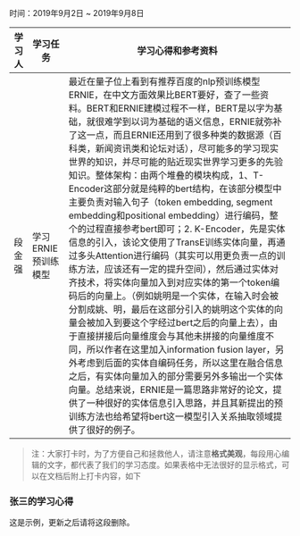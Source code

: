 时间：2019年9月2日 ~ 2019年9月8日

| 学习人  | 学习任务          | 学习心得和参考资料                                |
| ---- | ------------- | ---------------------------------------- |
| 段金强  | 学习 ERNIE预训练模型 | 最近在量子位上看到有推荐百度的nlp预训练模型ERNIE，在中文方面效果比BERT要好，查了一些资料。BERT和ERNIE建模过程不一样，BERT是以字为基础，就很难学到以词为基础的语义信息，ERNIE就弥补了这一点，而且ERNIE还用到了很多种类的数据源（百科类，新闻资讯类和论坛对话），尽可能多的学习现实世界的知识，并尽可能的贴近现实世界学习更多的先验知识。整体架构：由两个堆叠的模块构成，1、T-Encoder这部分就是纯粹的bert结构，在该部分模型中主要负责对输入句子（token embedding, segment embedding和positional embedding）进行编码，整个的过程直接参考bert即可；2. K-Encoder，先是实体信息的引入，该论文使用了TransE训练实体向量，再通过多头Attention进行编码（其实可以用更负责一点的训练方法，应该还有一定的提升空间），然后通过实体对齐技术，将实体向量加入到对应实体的第一个token编码后的向量上。（例如姚明是一个实体，在输入时会被分割成姚、明，最后在这部分引入的姚明这个实体的向量会被加入到要这个字经过bert之后的向量上去），由于直接拼接后向量维度会与其他未拼接的向量维度不同，所以作者在这里加入information fusion layer，另外考虑到后面的实体自编码任务，所以这里在融合信息之后，有实体向量加入的部分需要另外多输出一个实体向量。总结来说，ERNIE是一篇思路非常好的论文，提供了一种很好的实体信息引入思路，并且其新提出的预训练方法也给希望将bert这一模型引入关系抽取领域提供了很好的例子。 |

> 注：大家打卡时，为了方便自己和拯救他人，请注意**格式美观**，每段用心编辑的文字，都代表了我们的学习态度。如果表格中无法很好的显示格式，可以在文档后附上打卡内容，如下

### 张三的学习心得
这是示例，更新之后请将这段删除。
